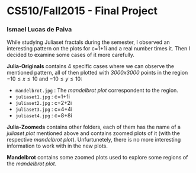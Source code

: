 # CS510/Fall2015 - Final Project

### Ismael Lucas de Paiva

While studying Juliaset fractals during the semester, I observed an interesting pattern on the plots for c=1+1i and a real number times it. Then I decided to examine some cases of it more carefully.

**Julia-Originals** contains 4 specific cases where we can observe the mentioned pattern, all of then plotted with *3000x3000* points in the region $-10\leqslant x\leqslant 10$ and $-10\leqslant y\leqslant 10$:

* `mandelbrot.jpg` : The *mandelbrot plot* correspondent to the region.
* `juliaset1.jpg` : c=1+1i
* `juliaset2.jpg` : c=2+2i
* `juliaset3.jpg` : c=4+4i
* `juliaset4.jpg` : c=8+8i

**Julia-Zoomeds** contains other folders, each of them has the name of a *juliaset plot* mentioned above and contains zoomed plots of it (with the respective *mandelbrot plot*). Unfurtunetely, there is no more interesting information to work with in the new plots.

**Mandelbrot** contains some zoomed plots used to explore some regions of the *mandelbrot plot*.
